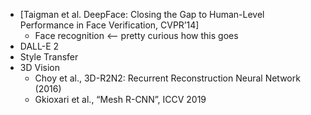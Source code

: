 - [Taigman et al. DeepFace: Closing the Gap to Human-Level Performance in Face Verification, CVPR’14]
  - Face recognition <-- pretty curious how this goes
- DALL-E 2
- Style Transfer
- 3D Vision
  - Choy et al., 3D-R2N2: Recurrent Reconstruction Neural Network (2016)
  - Gkioxari et al., “Mesh R-CNN”, ICCV 2019